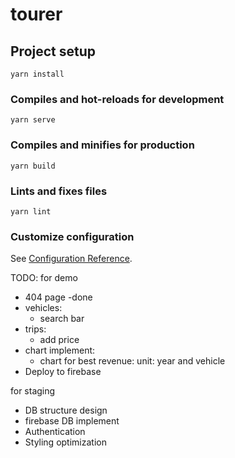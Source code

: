# tourer

## Project setup
```
yarn install
```

### Compiles and hot-reloads for development
```
yarn serve
```

### Compiles and minifies for production
```
yarn build
```

### Lints and fixes files
```
yarn lint
```

### Customize configuration
See [Configuration Reference](https://cli.vuejs.org/config/).

TODO: for demo
- 404 page -done
- vehicles:
  - search bar
- trips:
  - add price
- chart implement:
  - chart for best revenue: unit: year and vehicle 
- Deploy to firebase

for staging
- DB structure design
- firebase DB implement
- Authentication
- Styling optimization

